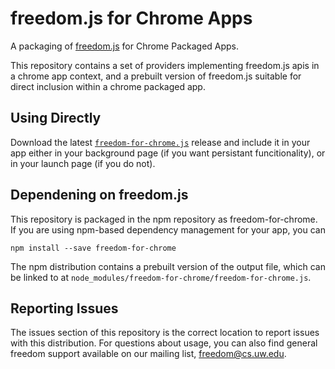 freedom.js for Chrome Apps
==========================

A packaging of [freedom.js](https://github.com/freedomjs/freedom) for Chrome
Packaged Apps.

This repository contains a set of providers implementing freedom.js apis
in a chrome app context, and a prebuilt version of freedom.js suitable for
direct inclusion within a chrome packaged app.

Using Directly
--------------

Download the latest
[```freedom-for-chrome.js```](http://freedomjs.org/release/freedom-chrome/freedom-for-chrome.latest.js)
release and include it in your app either in your background page (if you want
persistant funcitionality), or in your launch page (if you do not).

Dependening on freedom.js
-------------------------

This repository is packaged in the npm repository as freedom-for-chrome.
If you are using npm-based dependency management for your app, you can

    npm install --save freedom-for-chrome

The npm distribution contains a prebuilt version of the output file, which
can be linked to at ```node_modules/freedom-for-chrome/freedom-for-chrome.js```.

Reporting Issues
----------------

The issues section of this repository is the correct location to report
issues with this distribution. For questions about usage, you can also find
general freedom support available on our mailing list, freedom@cs.uw.edu.
